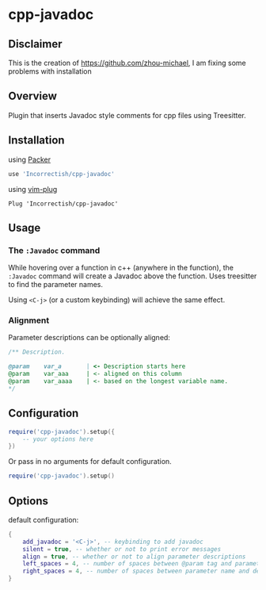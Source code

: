 # cpp-javadoc

## Disclaimer
This is the creation of https://github.com/zhou-michael, I am fixing some
problems with installation

## Overview
Plugin that inserts Javadoc style comments for cpp files using Treesitter.

## Installation

using [Packer](https://github.com/wbthomason/packer.nvim)
```lua
use 'Incorrectish/cpp-javadoc'
```

using [vim-plug](https://github.com/junegunn/vim-plug)
```vim
Plug 'Incorrectish/cpp-javadoc'
```

## Usage

### The `:Javadoc` command
While hovering over a function in c++ (anywhere in the function), the `:Javadoc` command will create a Javadoc above the function. Uses treesitter to find the parameter names.

Using `<C-j>` (or a custom keybinding) will achieve the same effect.

### Alignment
Parameter descriptions can be optionally aligned:
```cpp
/** Description.

@param    var_a       | <- Description starts here
@param    var_aaa     | <- aligned on this column
@param    var_aaaa    | <- based on the longest variable name.
*/
```

## Configuration
```lua
require('cpp-javadoc').setup({
    -- your options here
})
```
Or pass in no arguments for default configuration.
```lua
require('cpp-javadoc').setup()
```

## Options
default configuration:
```lua
{
    add_javadoc = '<C-j>', -- keybinding to add javadoc
    silent = true, -- whether or not to print error messages
    align = true, -- whether or not to align parameter descriptions
    left_spaces = 4, -- number of spaces between @param tag and parameter name
    right_spaces = 4, -- number of spaces between parameter name and description
}
```
